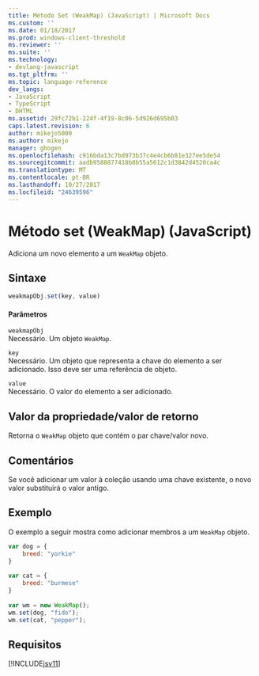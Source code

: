 ```yaml
---
title: Método Set (WeakMap) (JavaScript) | Microsoft Docs
ms.custom: ''
ms.date: 01/18/2017
ms.prod: windows-client-threshold
ms.reviewer: ''
ms.suite: ''
ms.technology:
- devlang-javascript
ms.tgt_pltfrm: ''
ms.topic: language-reference
dev_langs:
- JavaScript
- TypeScript
- DHTML
ms.assetid: 29fc72b1-224f-4f19-8c06-5d926d695b03
caps.latest.revision: 6
author: mikejo5000
ms.author: mikejo
manager: ghogen
ms.openlocfilehash: c916bda13c7bd973b37c4e4cb6b81e327ee5de54
ms.sourcegitcommit: aadb9588877418b8b55a5612c1d3842d4520ca4c
ms.translationtype: MT
ms.contentlocale: pt-BR
ms.lasthandoff: 10/27/2017
ms.locfileid: "24639596"
---
```

# <a name="set-method-weakmap-javascript"></a>Método set (WeakMap) (JavaScript)
Adiciona um novo elemento a um `WeakMap` objeto.  
  
## <a name="syntax"></a>Sintaxe  
  
```JavaScript  
weakmapObj.set(key, value)  
```  
  
#### <a name="parameters"></a>Parâmetros  
 `weakmapObj`  
 Necessário. Um objeto `WeakMap`.  
  
 `key`  
 Necessário. Um objeto que representa a chave do elemento a ser adicionado. Isso deve ser uma referência de objeto.  
  
 `value`  
 Necessário. O valor do elemento a ser adicionado.  
  
## <a name="property-valuereturn-value"></a>Valor da propriedade/valor de retorno  
 Retorna o `WeakMap` objeto que contém o par chave/valor novo.  
  
## <a name="remarks"></a>Comentários  
 Se você adicionar um valor à coleção usando uma chave existente, o novo valor substituirá o valor antigo.  
  
## <a name="example"></a>Exemplo  
 O exemplo a seguir mostra como adicionar membros a um `WeakMap` objeto.  
  
```JavaScript  
var dog = {  
    breed: "yorkie"  
}  
  
var cat = {  
    breed: "burmese"  
}  
  
var wm = new WeakMap();  
wm.set(dog, "fido");  
wm.set(cat, "pepper");  
```  
  
## <a name="requirements"></a>Requisitos  
 [!INCLUDE[jsv11](../../javascript/reference/includes/jsv11-md.md)]